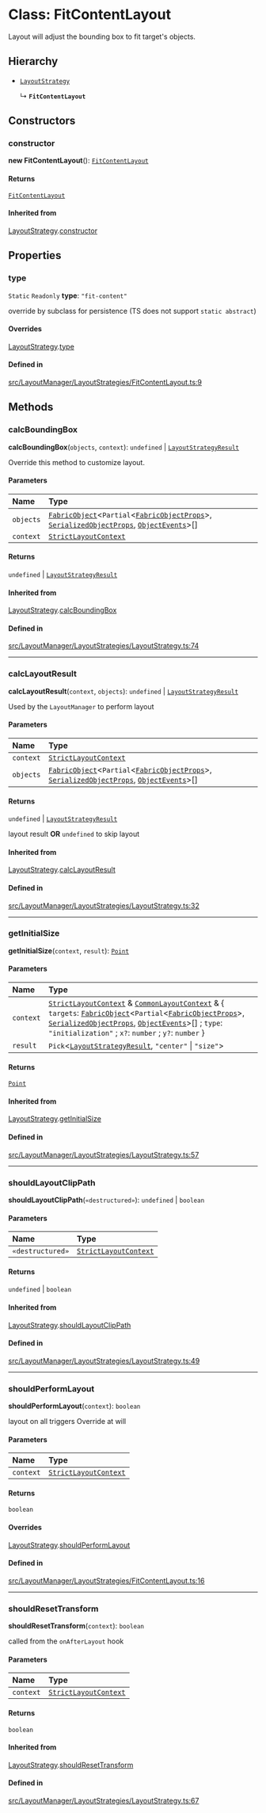 # Class: FitContentLayout

Layout will adjust the bounding box to fit target's objects.

## Hierarchy

- [`LayoutStrategy`](/apidocs/classes/LayoutStrategy.md)

  ↳ **`FitContentLayout`**

## Constructors

### constructor

**new FitContentLayout**(): [`FitContentLayout`](/apidocs/classes/FitContentLayout.md)

#### Returns

[`FitContentLayout`](/apidocs/classes/FitContentLayout.md)

#### Inherited from

[LayoutStrategy](/apidocs/classes/LayoutStrategy.md).[constructor](/apidocs/classes/LayoutStrategy.md#constructor)

## Properties

### type

 `Static` `Readonly` **type**: ``"fit-content"``

override by subclass for persistence (TS does not support `static abstract`)

#### Overrides

[LayoutStrategy](/apidocs/classes/LayoutStrategy.md).[type](/apidocs/classes/LayoutStrategy.md#type)

#### Defined in

[src/LayoutManager/LayoutStrategies/FitContentLayout.ts:9](https://github.com/fabricjs/fabric.js/blob/b24e8cbdf/src/LayoutManager/LayoutStrategies/FitContentLayout.ts#L9)

## Methods

### calcBoundingBox

**calcBoundingBox**(`objects`, `context`): `undefined` \| [`LayoutStrategyResult`](/apidocs/modules.md#layoutstrategyresult)

Override this method to customize layout.

#### Parameters

| Name | Type |
| :------ | :------ |
| `objects` | [`FabricObject`](/apidocs/classes/FabricObject.md)\<`Partial`\<[`FabricObjectProps`](/apidocs/interfaces/FabricObjectProps.md)\>, [`SerializedObjectProps`](/apidocs/interfaces/SerializedObjectProps.md), [`ObjectEvents`](/apidocs/interfaces/ObjectEvents.md)\>[] |
| `context` | [`StrictLayoutContext`](/apidocs/modules.md#strictlayoutcontext) |

#### Returns

`undefined` \| [`LayoutStrategyResult`](/apidocs/modules.md#layoutstrategyresult)

#### Inherited from

[LayoutStrategy](/apidocs/classes/LayoutStrategy.md).[calcBoundingBox](/apidocs/classes/LayoutStrategy.md#calcboundingbox)

#### Defined in

[src/LayoutManager/LayoutStrategies/LayoutStrategy.ts:74](https://github.com/fabricjs/fabric.js/blob/b24e8cbdf/src/LayoutManager/LayoutStrategies/LayoutStrategy.ts#L74)

___

### calcLayoutResult

**calcLayoutResult**(`context`, `objects`): `undefined` \| [`LayoutStrategyResult`](/apidocs/modules.md#layoutstrategyresult)

Used by the `LayoutManager` to perform layout

#### Parameters

| Name | Type |
| :------ | :------ |
| `context` | [`StrictLayoutContext`](/apidocs/modules.md#strictlayoutcontext) |
| `objects` | [`FabricObject`](/apidocs/classes/FabricObject.md)\<`Partial`\<[`FabricObjectProps`](/apidocs/interfaces/FabricObjectProps.md)\>, [`SerializedObjectProps`](/apidocs/interfaces/SerializedObjectProps.md), [`ObjectEvents`](/apidocs/interfaces/ObjectEvents.md)\>[] |

#### Returns

`undefined` \| [`LayoutStrategyResult`](/apidocs/modules.md#layoutstrategyresult)

layout result **OR** `undefined` to skip layout

#### Inherited from

[LayoutStrategy](/apidocs/classes/LayoutStrategy.md).[calcLayoutResult](/apidocs/classes/LayoutStrategy.md#calclayoutresult)

#### Defined in

[src/LayoutManager/LayoutStrategies/LayoutStrategy.ts:32](https://github.com/fabricjs/fabric.js/blob/b24e8cbdf/src/LayoutManager/LayoutStrategies/LayoutStrategy.ts#L32)

___

### getInitialSize

**getInitialSize**(`context`, `result`): [`Point`](/apidocs/classes/Point.md)

#### Parameters

| Name | Type |
| :------ | :------ |
| `context` | [`StrictLayoutContext`](/apidocs/modules.md#strictlayoutcontext) & [`CommonLayoutContext`](/apidocs/modules.md#commonlayoutcontext) & \{ `targets`: [`FabricObject`](/apidocs/classes/FabricObject.md)\<`Partial`\<[`FabricObjectProps`](/apidocs/interfaces/FabricObjectProps.md)\>, [`SerializedObjectProps`](/apidocs/interfaces/SerializedObjectProps.md), [`ObjectEvents`](/apidocs/interfaces/ObjectEvents.md)\>[] ; `type`: ``"initialization"`` ; `x?`: `number` ; `y?`: `number`  } |
| `result` | `Pick`\<[`LayoutStrategyResult`](/apidocs/modules.md#layoutstrategyresult), ``"center"`` \| ``"size"``\> |

#### Returns

[`Point`](/apidocs/classes/Point.md)

#### Inherited from

[LayoutStrategy](/apidocs/classes/LayoutStrategy.md).[getInitialSize](/apidocs/classes/LayoutStrategy.md#getinitialsize)

#### Defined in

[src/LayoutManager/LayoutStrategies/LayoutStrategy.ts:57](https://github.com/fabricjs/fabric.js/blob/b24e8cbdf/src/LayoutManager/LayoutStrategies/LayoutStrategy.ts#L57)

___

### shouldLayoutClipPath

**shouldLayoutClipPath**(`«destructured»`): `undefined` \| `boolean`

#### Parameters

| Name | Type |
| :------ | :------ |
| `«destructured»` | [`StrictLayoutContext`](/apidocs/modules.md#strictlayoutcontext) |

#### Returns

`undefined` \| `boolean`

#### Inherited from

[LayoutStrategy](/apidocs/classes/LayoutStrategy.md).[shouldLayoutClipPath](/apidocs/classes/LayoutStrategy.md#shouldlayoutclippath)

#### Defined in

[src/LayoutManager/LayoutStrategies/LayoutStrategy.ts:49](https://github.com/fabricjs/fabric.js/blob/b24e8cbdf/src/LayoutManager/LayoutStrategies/LayoutStrategy.ts#L49)

___

### shouldPerformLayout

**shouldPerformLayout**(`context`): `boolean`

layout on all triggers
Override at will

#### Parameters

| Name | Type |
| :------ | :------ |
| `context` | [`StrictLayoutContext`](/apidocs/modules.md#strictlayoutcontext) |

#### Returns

`boolean`

#### Overrides

[LayoutStrategy](/apidocs/classes/LayoutStrategy.md).[shouldPerformLayout](/apidocs/classes/LayoutStrategy.md#shouldperformlayout)

#### Defined in

[src/LayoutManager/LayoutStrategies/FitContentLayout.ts:16](https://github.com/fabricjs/fabric.js/blob/b24e8cbdf/src/LayoutManager/LayoutStrategies/FitContentLayout.ts#L16)

___

### shouldResetTransform

**shouldResetTransform**(`context`): `boolean`

called from the `onAfterLayout` hook

#### Parameters

| Name | Type |
| :------ | :------ |
| `context` | [`StrictLayoutContext`](/apidocs/modules.md#strictlayoutcontext) |

#### Returns

`boolean`

#### Inherited from

[LayoutStrategy](/apidocs/classes/LayoutStrategy.md).[shouldResetTransform](/apidocs/classes/LayoutStrategy.md#shouldresettransform)

#### Defined in

[src/LayoutManager/LayoutStrategies/LayoutStrategy.ts:67](https://github.com/fabricjs/fabric.js/blob/b24e8cbdf/src/LayoutManager/LayoutStrategies/LayoutStrategy.ts#L67)
